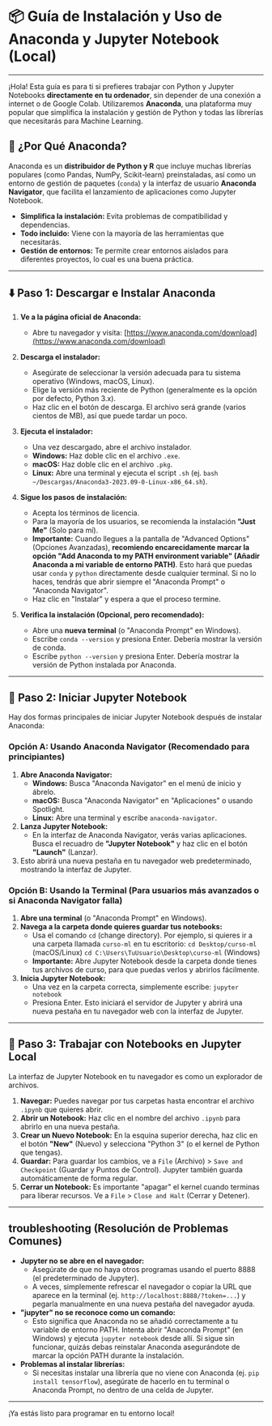 # 📦 Guía de Instalación y Uso de Anaconda y Jupyter Notebook (Local)

---

¡Hola! Esta guía es para ti si prefieres trabajar con Python y Jupyter Notebooks **directamente en tu ordenador**, sin depender de una conexión a internet o de Google Colab. Utilizaremos **Anaconda**, una plataforma muy popular que simplifica la instalación y gestión de Python y todas las librerías que necesitarás para Machine Learning.

## 🎯 ¿Por Qué Anaconda?

Anaconda es un **distribuidor de Python y R** que incluye muchas librerías populares (como Pandas, NumPy, Scikit-learn) preinstaladas, así como un entorno de gestión de paquetes (`conda`) y la interfaz de usuario **Anaconda Navigator**, que facilita el lanzamiento de aplicaciones como Jupyter Notebook.

* **Simplifica la instalación:** Evita problemas de compatibilidad y dependencias.
* **Todo incluido:** Viene con la mayoría de las herramientas que necesitarás.
* **Gestión de entornos:** Te permite crear entornos aislados para diferentes proyectos, lo cual es una buena práctica.

---

## ⬇️ Paso 1: Descargar e Instalar Anaconda

1.  **Ve a la página oficial de Anaconda:**
    * Abre tu navegador y visita: [https://www.anaconda.com/download](https://www.anaconda.com/download)

2.  **Descarga el instalador:**
    * Asegúrate de seleccionar la versión adecuada para tu sistema operativo (Windows, macOS, Linux).
    * Elige la versión más reciente de Python (generalmente es la opción por defecto, Python 3.x).
    * Haz clic en el botón de descarga. El archivo será grande (varios cientos de MB), así que puede tardar un poco.

3.  **Ejecuta el instalador:**
    * Una vez descargado, abre el archivo instalador.
    * **Windows:** Haz doble clic en el archivo `.exe`.
    * **macOS:** Haz doble clic en el archivo `.pkg`.
    * **Linux:** Abre una terminal y ejecuta el script `.sh` (ej. `bash ~/Descargas/Anaconda3-2023.09-0-Linux-x86_64.sh`).

4.  **Sigue los pasos de instalación:**
    * Acepta los términos de licencia.
    * Para la mayoría de los usuarios, se recomienda la instalación **"Just Me"** (Solo para mí).
    * **Importante:** Cuando llegues a la pantalla de "Advanced Options" (Opciones Avanzadas), **recomiendo encarecidamente marcar la opción "Add Anaconda to my PATH environment variable" (Añadir Anaconda a mi variable de entorno PATH)**. Esto hará que puedas usar `conda` y `python` directamente desde cualquier terminal. Si no lo haces, tendrás que abrir siempre el "Anaconda Prompt" o "Anaconda Navigator".
    * Haz clic en "Instalar" y espera a que el proceso termine.

5.  **Verifica la instalación (Opcional, pero recomendado):**
    * Abre una **nueva terminal** (o "Anaconda Prompt" en Windows).
    * Escribe `conda --version` y presiona Enter. Debería mostrar la versión de conda.
    * Escribe `python --version` y presiona Enter. Debería mostrar la versión de Python instalada por Anaconda.

---

## 🚀 Paso 2: Iniciar Jupyter Notebook

Hay dos formas principales de iniciar Jupyter Notebook después de instalar Anaconda:

### Opción A: Usando Anaconda Navigator (Recomendado para principiantes)

1.  **Abre Anaconda Navigator:**
    * **Windows:** Busca "Anaconda Navigator" en el menú de inicio y ábrelo.
    * **macOS:** Busca "Anaconda Navigator" en "Aplicaciones" o usando Spotlight.
    * **Linux:** Abre una terminal y escribe `anaconda-navigator`.
2.  **Lanza Jupyter Notebook:**
    * En la interfaz de Anaconda Navigator, verás varias aplicaciones. Busca el recuadro de **"Jupyter Notebook"** y haz clic en el botón **"Launch"** (Lanzar).
3.  Esto abrirá una nueva pestaña en tu navegador web predeterminado, mostrando la interfaz de Jupyter.

### Opción B: Usando la Terminal (Para usuarios más avanzados o si Anaconda Navigator falla)

1.  **Abre una terminal** (o "Anaconda Prompt" en Windows).
2.  **Navega a la carpeta donde quieres guardar tus notebooks:**
    * Usa el comando `cd` (change directory). Por ejemplo, si quieres ir a una carpeta llamada `curso-ml` en tu escritorio:
        `cd Desktop/curso-ml` (macOS/Linux)
        `cd C:\Users\TuUsuario\Desktop\curso-ml` (Windows)
    * **Importante:** Abre Jupyter Notebook desde la carpeta donde tienes tus archivos de curso, para que puedas verlos y abrirlos fácilmente.
3.  **Inicia Jupyter Notebook:**
    * Una vez en la carpeta correcta, simplemente escribe:
        `jupyter notebook`
    * Presiona Enter. Esto iniciará el servidor de Jupyter y abrirá una nueva pestaña en tu navegador web con la interfaz de Jupyter.

---

## 📂 Paso 3: Trabajar con Notebooks en Jupyter Local

La interfaz de Jupyter Notebook en tu navegador es como un explorador de archivos.

1.  **Navegar:** Puedes navegar por tus carpetas hasta encontrar el archivo `.ipynb` que quieres abrir.
2.  **Abrir un Notebook:** Haz clic en el nombre del archivo `.ipynb` para abrirlo en una nueva pestaña.
3.  **Crear un Nuevo Notebook:** En la esquina superior derecha, haz clic en el botón **"New"** (Nuevo) y selecciona "Python 3" (o el kernel de Python que tengas).
4.  **Guardar:** Para guardar los cambios, ve a `File` (Archivo) > `Save and Checkpoint` (Guardar y Puntos de Control). Jupyter también guarda automáticamente de forma regular.
5.  **Cerrar un Notebook:** Es importante "apagar" el kernel cuando terminas para liberar recursos. Ve a `File` > `Close and Halt` (Cerrar y Detener).

---

##  troubleshooting (Resolución de Problemas Comunes)

* **Jupyter no se abre en el navegador:**
    * Asegúrate de que no haya otros programas usando el puerto 8888 (el predeterminado de Jupyter).
    * A veces, simplemente refrescar el navegador o copiar la URL que aparece en la terminal (ej. `http://localhost:8888/?token=...`) y pegarla manualmente en una nueva pestaña del navegador ayuda.
* **"jupyter" no se reconoce como un comando:**
    * Esto significa que Anaconda no se añadió correctamente a tu variable de entorno PATH. Intenta abrir "Anaconda Prompt" (en Windows) y ejecuta `jupyter notebook` desde allí. Si sigue sin funcionar, quizás debas reinstalar Anaconda asegurándote de marcar la opción PATH durante la instalación.
* **Problemas al instalar librerías:**
    * Si necesitas instalar una librería que no viene con Anaconda (ej. `pip install tensorflow`), asegúrate de hacerlo en tu terminal o Anaconda Prompt, no dentro de una celda de Jupyter.

---

¡Ya estás listo para programar en tu entorno local!
